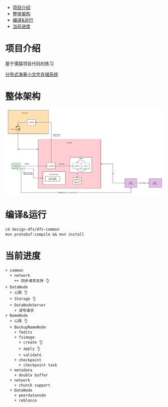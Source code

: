 - [项目介绍](#项目介绍)
- [整体架构](#整体架构)
- [编译\&运行](#编译运行)
- [当前进度](#当前进度)

# 项目介绍

基于儒猿项目代码的练习

[分布式海量小文件存储系统](https://gitee.com/suzhou-mopdila-information/ruyuan-dfs)

# 整体架构

![整体架构](./resources/images/dfs-%20%E6%95%B4%E4%BD%93%E6%9E%B6%E6%9E%84.png)

# 编译&运行

```shell
cd design-dfs/dfs-common
mvn protobuf:compile && mvn install
```

# 当前进度

```tree
+ common
  + network
    ++ 同步请求支持 👌
+ DataNode
  + 心跳 👌
  + Storage 👌
  + DataNodeServer
    + 读写请求
+ NameNode
  + 心跳 👌
  + BackupNameNode
    + fedits 
    + fsimage
      + create 👌
      + apply 👌
      + validate
    + checkpoint
      + checkpoint task 
  + metadata
    + double buffer
  + network
    + chunck support
  + DataNode
    + peerdatanode
    + reblance
```
